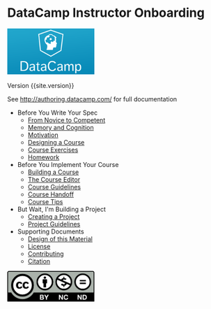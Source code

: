 ---
---
# DataCamp Instructor Onboarding

<a href="http://datacamp.com"><img src="img/datacamp.png" alt="DataCamp" width="200" /></a>

Version {{site.version}}

See <a href="http://authoring.datacamp.com/">http://authoring.datacamp.com/</a> for full documentation

-   Before You Write Your Spec
    -   [From Novice to Competent](./novice.html)
    -   [Memory and Cognition](./memory.html)
    -   [Motivation](./motivation.html)
    -   [Designing a Course](./course-design.html)
    -   [Course Exercises](./course-exercises.html)
    -   [Homework](./spec-homework.html)
-   Before You Implement Your Course
    -   [Building a Course](./course-build.html)
    -   [The Course Editor](./course-editor.html)
    -   [Course Guidelines](./course-guidelines.html)
    -   [Course Handoff](./course-handoff.html)
    -   [Course Tips](./course-tips.html)
-   But Wait, I'm Building a Project
    -   [Creating a Project](./project.html)
    -   [Project Guidelines](./project-guidelines.html)
-   Supporting Documents
    -   [Design of this Material](./design.html)
    -   [License](./license.html)
    -   [Contributing](./contributing.html)
    -   [Citation](./citation.html)

<img src="img/cc-by-nc-nd.png" alt="CC-BY-NC-ND" width="200"/>
